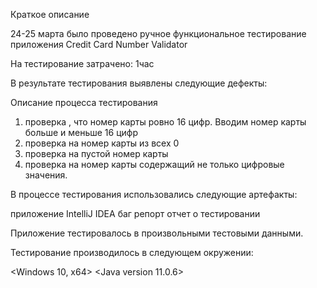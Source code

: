 Краткое описание

24-25 марта было проведено ручное функциональное тестирование приложения Credit Card Number Validator

На тестирование затрачено: 1час

В результате тестирования выявлены следующие дефекты:


Описание процесса тестирования
1. проверка , что номер карты ровно 16 цифр. Вводим номер карты больше и меньше 16 цифр
2. проверка на номер карты из всех 0
3. проверка на пустой номер карты
4. проверка на номер карты содержащий не только цифровые значения.
 
 В процессе тестирования использовались следующие артефакты:

приложение IntelliJ IDEA
баг репорт
отчет о тестировании

Приложение тестировалось в произвольными тестовыми данными.

Тестирование производилось в следующем окружении:

<Windows 10, x64> <Java version 11.0.6>

